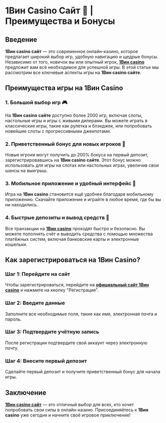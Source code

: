 # 1Вин Casino Сайт 🎰 | Преимущества и Бонусы

## Введение

**1Вин casino сайт** — это современное онлайн-казино, которое предлагает широкий выбор игр, удобную навигацию и щедрые бонусы. Независимо от того, новичок вы или опытный игрок, **[1Вин casino](https://brandplay.link/smXVpBbG)** предложит вам всё необходимое для успешной игры. В этой статье мы рассмотрим все ключевые аспекты игры на **1Вин casino сайте**.

## Преимущества игры на 1Вин Casino

### 1. Большой выбор игр 🎮

На **1Вин casino сайте** доступно более 2000 игр, включая слоты, настольные игры и игры с живыми дилерами. Вы можете играть в классические игры, такие как рулетка и блэкджек, или попробовать новейшие слоты с прогрессивными джекпотами.

### 2. Приветственный бонус для новых игроков 🎁

Новые игроки могут получить до 200% бонуса на первый депозит, зарегистрировавшись на **1Вин casino сайте**. Этот бонус можно использовать для игры на слотах или настольных играх, увеличив свои шансы на выигрыш.

### 3. Мобильное приложение и удобный интерфейс 📱

Игра на **1Вин casino** становится ещё удобнее благодаря мобильному приложению. Скачайте приложение и играйте в любое время, где бы вы ни находились.

### 4. Быстрые депозиты и вывод средств 💸

Все транзакции на **[1Вин casino](https://brandplay.link/smXVpBbG)** проходят быстро и безопасно. Вы можете пополнять счёт и выводить средства с помощью множества платёжных систем, включая банковские карты и электронные кошельки.

## Как зарегистрироваться на 1Вин Casino?

### Шаг 1: Перейдите на сайт

Чтобы зарегистрироваться, перейдите на **[официальный сайт 1Вин casino](https://brandplay.link/smXVpBbG)** и нажмите на кнопку "Регистрация".

### Шаг 2: Введите данные

Заполните все необходимые поля, такие как имя, электронная почта и пароль.

### Шаг 3: Подтвердите учётную запись

После регистрации подтвердите свой аккаунт через электронную почту.

### Шаг 4: Внесите первый депозит

Сделайте первый депозит и получите приветственный бонус для начала игры.

## Заключение

**[1Вин casino сайт](https://brandplay.link/smXVpBbG)** — это отличный выбор для всех, кто хочет попробовать свои силы в онлайн-казино. Присоединяйтесь к **1Вин casino** уже сегодня и начните своё игровое приключение!
